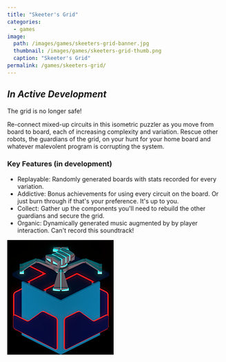 ```yaml
---
title: "Skeeter's Grid"
categories:
  - games
image:
  path: /images/games/skeeters-grid-banner.jpg
  thumbnail: /images/games/skeeters-grid-thumb.png
  caption: "Skeeter's Grid"
permalink: /games/skeeters-grid/ 
---
```

*In Active Development*
---
The grid is no longer safe!

Re-connect mixed-up circuits in this isometric puzzler as you move from board to board, each of increasing complexity and variation. Rescue other robots, the guardians of the grid, on your hunt for your home board and whatever malevolent program is corrupting the system.

### Key Features (in development)
* Replayable: Randomly generated boards with stats recorded for every variation.
* Addictive: Bonus achievements for using every circuit on the board. Or just burn through if that's your preference. It's up to you.
* Collect: Gather up the components you'll need to rebuild the other guardians and secure the grid.
* Organic: Dynamically generated music augmented by by player interaction. Can't record this soundtrack!

![Skeeter's Grid rotate apng](/images/games/Skeeters_Grid-cube_rotate.png)

